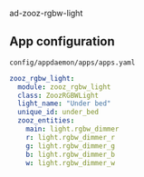 ad-zooz-rgbw-light

## App configuration

`config/appdaemon/apps/apps.yaml`

```yaml
zooz_rgbw_light:
  module: zooz_rgbw_light
  class: ZoozRGBWLight
  light_name: "Under bed"
  unique_id: under_bed
  zooz_entities:
    main: light.rgbw_dimmer
    r: light.rgbw_dimmer_r
    g: light.rgbw_dimmer_g
    b: light.rgbw_dimmer_b
    w: light.rgbw_dimmer_w
```